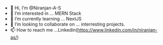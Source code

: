 - 👋 Hi, I’m @Niranjan-A-S
- 👀 I’m interested in ... MERN Stack
- 🌱 I’m currently learning ... NextJS
- 💞️ I’m looking to collaborate on ... interresting projects.
- 📫 How to reach me ...Linkedin(https://www.linkedin.com/in/niranjan-as/)

<!---
Niranjan-A-S/Niranjan-A-S is a ✨ special ✨ repository because its `README.md` (this file) appears on your GitHub profile.
You can click the Preview link to take a look at your changes.
--->
